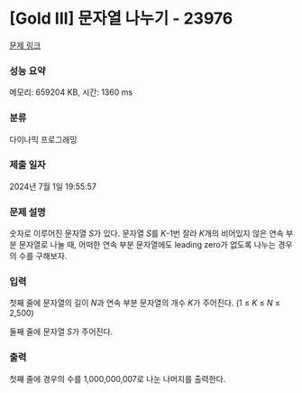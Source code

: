# [Gold III] 문자열 나누기 - 23976 

[문제 링크](https://www.acmicpc.net/problem/23976) 

### 성능 요약

메모리: 659204 KB, 시간: 1360 ms

### 분류

다이나믹 프로그래밍

### 제출 일자

2024년 7월 1일 19:55:57

### 문제 설명

<p>숫자로 이루어진 문자열 <em>S</em>가<em> </em>있다. 문자열<em> S</em>를 <em>K</em>-1번 잘라 <em>K</em>개의 비어있지 않은 연속 부분 문자열로 나눌 때, 어떠한 연속 부분 문자열에도 leading zero가 없도록 나누는 경우의 수를 구해보자.</p>

### 입력 

 <p>첫째 줄에 문자열의 길이 <em>N</em>과 연속 부분 문자열의 개수 <em>K</em>가 주어진다. (1 ≤ <em>K</em> ≤ <em>N</em> ≤ 2,500)</p>

<p>둘째 줄에 문자열 <em>S</em>가 주어진다.</p>

### 출력 

 <p>첫째 줄에 경우의 수를 1,000,000,007로 나눈 나머지를 출력한다.</p>

